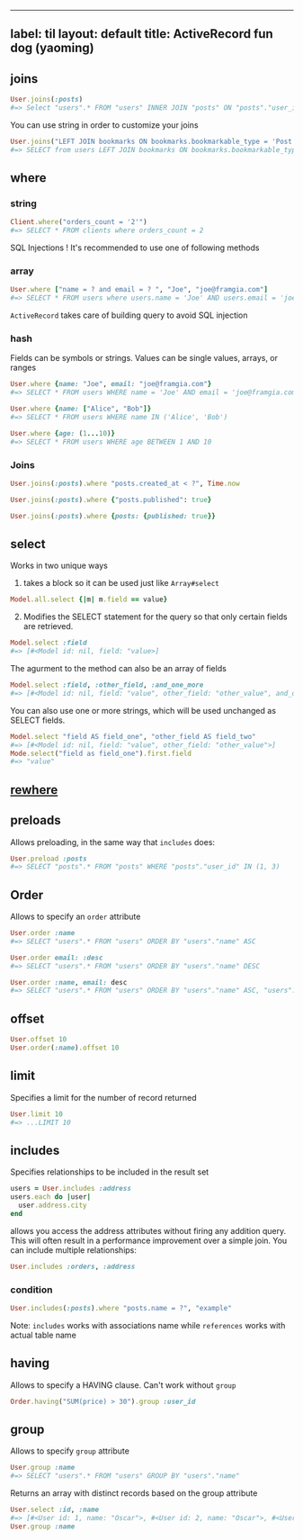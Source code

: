 
---
label: til
layout: default
title: ActiveRecord fun dog (yaoming)
---
## joins
```ruby
User.joins(:posts)
#=> Select "users".* FROM "users" INNER JOIN "posts" ON "posts"."user_id" = "users"."id"
```
You can use string in order to customize your joins
```ruby
User.joins("LEFT JOIN bookmarks ON bookmarks.bookmarkable_type = 'Post' AND bookmarks.user_id = user.id")
#=> SELECT from users LEFT JOIN bookmarks ON bookmarks.bookmarkable_type = 'Post' AND bookmarks.user_id = users.id
```
## where
### string
```ruby
Client.where("orders_count = '2'")
#=> SELECT * FROM clients where orders_count = 2
```
SQL Injections ! It's recommended to use one of following methods 
### array
```ruby
User.where ["name = ? and email = ? ", "Joe", "joe@framgia.com"]
#=> SELECT * FROM users where users.name = 'Joe' AND users.email = 'joe@framgia.com'
```
`ActiveRecord` takes care of building query to avoid SQL injection
### hash
Fields can be symbols or strings. Values can be single values, arrays, or ranges
```ruby
User.where {name: "Joe", email: "joe@framgia.com"}
#=> SELECT * FROM users WHERE name = 'Joe' AND email = 'joe@framgia.com'

User.where {name: ["Alice", "Bob"]}
#=> SELECT * FROM users WHERE name IN ('Alice', 'Bob')

User.where {age: (1...10)}
#=> SELECT * FROM users WHERE age BETWEEN 1 AND 10
```
### Joins
```ruby
User.joins(:posts).where "posts.created_at < ?", Time.now

User.joins(:posts).where {"posts.published": true}

User.joins(:posts).where {posts: {published: true}}
```
## select
Works in two unique ways
1. takes a block so it can be used just like `Array#select`
```ruby
Model.all.select {|m| m.field == value}
```
2. Modifies the SELECT statement for the query so that only certain fields are retrieved.
```ruby
Model.select :field
#=> [#<Model id: nil, field: "value>]
```
The agurment to the method can also be an array of fields
```ruby
Model.select :field, :other_field, :and_one_more
#=> [#<Model id: nil, field: "value", other_field: "other_value", and_one_more: "and one more">]
```
You can also use one or more strings, which will be used unchanged as SELECT fields.
```ruby
Model.select "field AS field_one", "other_field AS field_two"
#=> [#<Model id: nil, field: "value", other_field: "other_value">]
Mode.select("field as field_one").first.field 
#=> "value"
```
## [rewhere](https://apidock.com/rails/v4.2.7/ActiveRecord/QueryMethods/rewhere)
## preloads 
Allows preloading, in the same way that `includes` does: 
```ruby
User.preload :posts
#=> SELECT "posts".* FROM "posts" WHERE "posts"."user_id" IN (1, 3)
```
## Order
Allows to specify an `order` attribute
```ruby
User.order :name
#=> SELECT "users".* FROM "users" ORDER BY "users"."name" ASC

User.order email: :desc
#=> SELECT "users".* FROM "users" ORDER BY "users"."name" DESC

User.order :name, email: desc
#=> SELECT "users".* FROM "users" ORDER BY "users"."name" ASC, "users"."email" DESC
```
## offset
```ruby
User.offset 10
User.order(:name).offset 10 
```
## limit 
Specifies a limit for the number of record returned
```ruby
User.limit 10
#=> ...LIMIT 10
```
## includes
Specifies relationships to be included in the result set
```ruby
users = User.includes :address 
users.each do |user|
  user.address.city
end 
```
allows you access the address attributes without firing any addition query. This will often result in a performance improvement over a simple join.
You can include multiple relationships:
```ruby
User.includes :orders, :address
```
### condition 
```ruby
User.includes(:posts).where "posts.name = ?", "example"
```
Note: `includes` works with associations name while `references` works with actual table name

## having
Allows to specify a HAVING clause. Can't work without `group`
```ruby
Order.having("SUM(price) > 30").group :user_id
```
## group
Allows to specify `group` attribute
```ruby
User.group :name
#=> SELECT "users".* FROM "users" GROUP BY "users"."name"
```
Returns an array with distinct records based on the group attribute
```ruby
User.select :id, :name
#=> [#<User id: 1, name: "Oscar">, #<User id: 2, name: "Oscar">, #<User id: 3, name: "Foo">]
User.group :name

```








